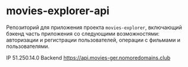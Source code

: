 # movies-explorer-api

Репозиторий для приложения проекта `movies-explorer`, включающий бэкенд часть приложения со следующими возможностями: авторизации и регистрации пользователей, операции с фильмами и пользователями.
  
IP 51.250.14.0
Backend https://api.movies-ger.nomoredomains.club
